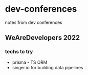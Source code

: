 # dev-conferences
notes from dev conferences

## WeAreDevelopers 2022

### techs to try

- prisma - TS ORM
- singer.io for building data pipelines

